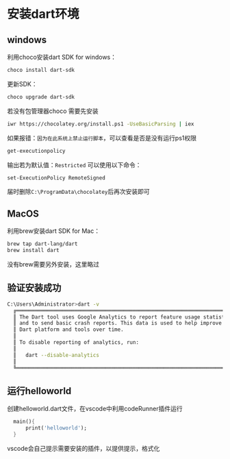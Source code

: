 # 安装dart环境

## windows

利用choco安装dart SDK for windows：
```bash
choco install dart-sdk
```
更新SDK：
```bash
choco upgrade dart-sdk
```

若没有包管理器choco 需要先安装

```bash
iwr https://chocolatey.org/install.ps1 -UseBasicParsing | iex
```

如果报错：`因为在此系统上禁止运行脚本`，可以查看是否是没有运行ps1权限

```bash
get-executionpolicy
```

输出若为默认值：`Restricted` 可以使用以下命令：

```bash
set-ExecutionPolicy RemoteSigned
```

届时删除`C:\ProgramData\chocolatey`后再次安装即可




## MacOS

利用brew安装dart SDK for Mac：

```bash
brew tap dart-lang/dart
brew install dart
```
没有brew需要另外安装，这里略过


## 验证安装成功
```bash
C:\Users\Administrator>dart -v
  ╔════════════════════════════════════════════════════════════════════════════╗
  ║ The Dart tool uses Google Analytics to report feature usage statistics     ║
  ║ and to send basic crash reports. This data is used to help improve the     ║
  ║ Dart platform and tools over time.                                         ║
  ║                                                                            ║
  ║ To disable reporting of analytics, run:                                    ║
  ║                                                                            ║
  ║   dart --disable-analytics                                                 ║
  ║                                                                            ║
  ╚════════════════════════════════════════════════════════════════════════════╝
```

## 运行helloworld

创建helloworld.dart文件，在vscode中利用codeRunner插件运行

```dart
  main(){
      print('helloworld');
  }
```

vscode会自己提示需要安装的插件，以提供提示，格式化

